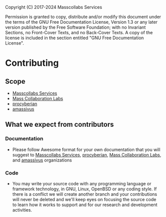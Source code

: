 Copyright (C)  2017-2024  Masscollabs Services

Permission is granted to copy, distribute and/or modify this document
under the terms of the GNU Free Documentation License, Version 1.3
or any later version published by the Free Software Foundation;
with no Invariant Sections, no Front-Cover Texts, and no Back-Cover Texts.
A copy of the license is included in the section entitled "GNU
Free Documentation License".


# Contributing

## Scope 

* [Masscollabs Services](https://github.com/masscollabs)
* [Mass Collaboration Labs](https://github.com/masscollaborationlabs)
* [procyberian](https://github.com/procyberian) 
* [amassivus](https://www.github.com/amassivus)

## What we expect from contributors

### Documentation

* Please follow Awesome format for your own documentation that you will suggest to [Masscollabs Services](https://github.com/masscollabs), [procyberian](https://github.com/procyberian), [Mass Collaboration Labs](https://github.com/masscollaborationlabs), and [amassivus](https://www.github.com/amassivus) organizations

### Code

* You may write your source code with any programming language or framework technology, in GNU, Linux, OpenBSD or any coding style. If there is a conflict we will create another branch and your contributions will never be deleted and we'll keep eyes on focusing the source code to learn how it works to support and for our research and development activities.

